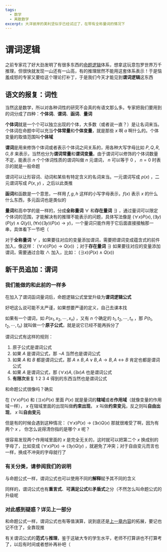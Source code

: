```yaml
---
tags:
  - 数学
  - 离散数学
excerpt: 大洋彼岸的美利坚似乎已经试过了，在带有全称量词的情况下
---
```

# 谓词逻辑

之前专家花了好大劲发明了有很多东西的[命题逻辑](2025-05-15-为命题加以逻辑.md)体系，想拿这玩意包罗世界万千推理，但很快就发现一山还有一山高，有的推理居然不能用这套体系表示！于是恼羞成怒的专家又要给这个理论打补丁，于是我们今天才能见到**谓词逻辑**这东西

## 语文的报复：词性

当然这是数学，所以对各种词性的研究不会真的有语文那么多。专家把我们要用到的词分成了四种：**个体词**、**谓词**、**函词**、**量词**

**个体词**就是一个个可以独立出现的个体，大多数（或者说一直？）是让名词来当。个体词在命题中可以充当**个体常量**和**个体变量**，就是那些 $x$ 啊 $a$ 啊什么的。个体变量的取值范围叫**个体域**

**谓词**是用来修饰个体词或者表示个体词之间关系的，用各种大写字母比如 $P,Q,R,G,B$ 来表示，当然也分为**谓词常量**和**谓词变量**。由于谓词可以修饰的个体词数量不定，能表示 $n$ 个个体词性质的谓词叫做 $n$ 元谓词， $n$ 可以等于 $0$ ， $n=0$ 时表示的就是一般命题

谓词可以让形容词、动词和某些有特定含义的名词来当。一元谓词写成 $p(x)$ ，二元谓词写成 $P(x,y)$ ，之后以此类推

**函词**和函数是一个意思，一样用 $f,g,h$ 这样的小写字母表示，$f(x)$ 表示 $x$ 的什么什么东西，多元函词也是类似的

**量词**和高中学的是一样的，分成**全称量词** $\forall$ 和**存在量词** $\exists$ ，通过量词可以限定个体词的范围，才能解决有的推理不能表示的问题，具体写法像是 $(\forall x)P(x),(\exists y)(P(y) \land Q(y)),(\forall x)(\exists y)(P(x) \rightarrow y)$，一个量词只能作用于它后面直接接触那一串，具体看下一节吧（

对于**全称量词** $\forall$ ，如果要往对应的变量添加谓词，需要把谓词变成蕴含式的前件加入，像这样： $(\forall x)(P(x) \rightarrow Q(x))$ ；对于**存在量词** $\exists$ 如果要往对应的变量添加谓词，需要通过合取 $\land$ 加入，比如： $(\exists x)(P(x) \land Q(x))$ 

## 新干员追加：谓词

### 我们能做的和此前的一样多

在加入了谓词函词量词后，命题逻辑公式堂堂升级为**谓词逻辑公式**

好吧这么说可能不太严谨，如果想要严谨的定义，自己去课本找

如果有一个谓词，如 $P(x_1,x_2,\cdots,x_n)$ ，又有 $n$ 个确定的 $t_1,t_2,\cdots,t_n$ ，那 $P(t_1,t_2,\cdots,t_n)$ 就叫做一个**原子公式**，就是说它已经不能再拆分了

谓词公式有这样的规则：

1. 原子公式是谓词公式
2. 如果 $A$ 是谓词公式，那 $\neg A$ 当然也是谓词公式
3. 如果 $A$ 和 $B$ 都是谓词公式，那 $A \land B, A\lor B, A \rightarrow B, A \leftrightarrow B$ 肯定也都是谓词公式
4. 如果 $A$ 是谓词公式，那 $(\forall x)A, (\exists x)A$ 也是谓词公式
5. **有限次**重复 1 2 3 4 得到的东西当然也是谓词公式

和命题公式很像吗？确实

在 $(\forall x)P(x)$ 和 $(\exists x)P(x)$ 里面 $P(x)$ 就是量词的**辖域**或者**作用域**（就像变量的作用域一样）， $x$ 在辖域里面的出现叫做**约束出现**， $x$ 叫做**约束变元**，反之则叫**自由出现**， $x$ 叫**自由变元**

但是有的时候会遇到这种情况： $(\forall x)P(x) \rightarrow (\exists x)Q(x)$ 那就很难受了啊，因为有两个 $x$ ， 你怎么说得清你指的是哪个 $x$ 呢？

很容易发现两个作用域里面的 $x$ 是完全无关的，这时就可以把第二个 $x$ 换成别的字母了，比如变成 $(\forall x)P(x) \rightarrow (\exists y)Q(y)$ ，就避免了冲突；对于自由变元而言也一样，换成不冲突的字母就行了

### 有关分类，请参阅我们的说明

与命题公式一样，谓词公式也可以使用不同的**解释**赋予其不同的含义

同样的，谓词公式也有**重言式**、**可满足公式**和**矛盾式**之分（不然怎么叫命题公式的升级呢

### 对此感到疑惑？详见上一部分

和命题公式一样，谓词公式也有等值演算，说到底还是[上一章内容](2025-05-15-为命题加以逻辑.md#坐和放宽，要开始计算了)的拓展，要记也记不住了，全靠现推

有关谓词公式的**范式**与**推理**，鉴于这破大专的学生水平，老师不打算讲也不打算考了，以后有时间或者想补再补吧（